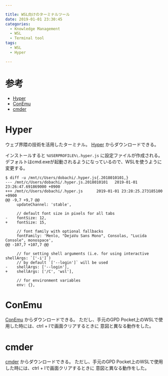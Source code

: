 ```yaml
---

title: WSL向けのターミナルツール
date: 2019-01-01 23:30:45
categories:
  - Knowledge Management
  - WSL
  - Terminal tool
tags:
  - WSL
  - Hyper

---
```


# 参考

* [Hyper]
* [ConEmu]
* [cmder]

[Hyper]: https://hyper.is/
[ConEmu]: https://conemu.github.io/
[cmder]: http://cmder.net/

# Hyper

ウェブ界隈の技術を活用したターミナル。
[Hyper] からダウンロードできる。

インストールすると `%USERPROFILE%\.hyper.js` に設定ファイルが作成される。
デフォルトはcmd.exeが起動されるようになっているので、WSLを使うように変更する。

```
$ diff -u /mnt/c/Users/dobachi/.hyper.js{.2018010101,}
--- /mnt/c/Users/dobachi/.hyper.js.2018010101   2019-01-01 23:26:47.691869000 +0900
+++ /mnt/c/Users/dobachi/.hyper.js      2019-01-01 23:28:25.273185100 +0900
@@ -9,7 +9,7 @@
     updateChannel: 'stable',

     // default font size in pixels for all tabs
-    fontSize: 12,
+    fontSize: 15,

     // font family with optional fallbacks
     fontFamily: 'Menlo, "DejaVu Sans Mono", Consolas, "Lucida Console", monospace',
@@ -107,7 +107,7 @@

     // for setting shell arguments (i.e. for using interactive shellArgs: `['-i']`)
     // by default `['--login']` will be used
-    shellArgs: ['--login'],
+    shellArgs: ['/C', 'wsl'],

     // for environment variables
     env: {},
```

# ConEmu

[ConEmu] からダウンロードできる。
ただし、手元のGPD Pocket上のWSLで使用した時には、ctrl + lで画面クリアするときに
意図と異なる動作をした。

# cmder

[cmder] からダウンロードできる。
ただし、手元のGPD Pocket上のWSLで使用した時には、ctrl + lで画面クリアするときに
意図と異なる動作をした。

